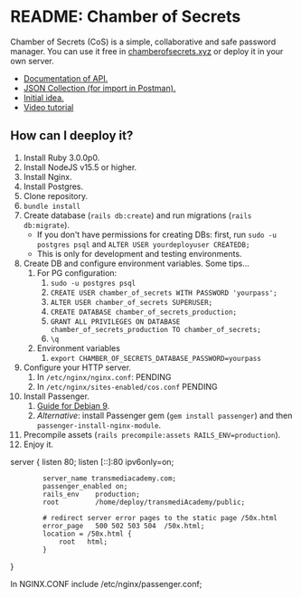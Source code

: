 # README: Chamber of Secrets

Chamber of Secrets (CoS) is a simple, collaborative and safe password manager. You can use it free in [chamberofsecrets.xyz](http://chamberofsecrets.xyz) or deploy it in your own server.

- [Documentation of API.](/docs/api_docs.md)
- [JSON Collection (for import in Postman).](/docs/Chamber%20of%20secrets.postman_collection.json)
- [Initial idea.](/docs/Initial%20idea.pdf)
- [Video tutorial]()

## How can I deeploy it?

1) Install Ruby 3.0.0p0.
2) Install NodeJS v15.5 or higher.
3) Install Nginx.
4) Install Postgres.
5) Clone repository.
6) `bundle install`
7) Create database (`rails db:create`) and run migrations (`rails db:migrate`).
   - If you don't have permissions for creating DBs: first, run `sudo -u postgres psql` and `ALTER USER yourdeployuser CREATEDB;`
   - This is only for development and testing environments.
8) Create DB and configure environment variables. Some tips...
   1) For PG configuration:
      1) `sudo -u postgres psql`
      2) `CREATE USER chamber_of_secrets WITH PASSWORD 'yourpass';`
      3) `ALTER USER chamber_of_secrets SUPERUSER;`
      4) `CREATE DATABASE chamber_of_secrets_production;`
      5) `GRANT ALL PRIVILEGES ON DATABASE chamber_of_secrets_production TO chamber_of_secrets;`
      6) `\q`
   2) Environment variables
      1) `export CHAMBER_OF_SECRETS_DATABASE_PASSWORD=yourpass`
9) Configure your HTTP server.
   1) In `/etc/nginx/nginx.conf`:
   PENDING
   1) In `/etc/nginx/sites-enabled/cos.conf`
   PENDING
10) Install Passenger.
    1) [Guide for Debian 9](https://www.phusionpassenger.com/library/install/nginx/install/oss/stretch/).
    2) _Alternative_: install Passenger gem (`gem install passenger`) and then  `passenger-install-nginx-module`.
11) Precompile assets (`rails precompile:assets RAILS_ENV=production`).
12) Enjoy it.

server {
            listen 80;
            listen [::]:80 ipv6only=on;

            server_name transmediacademy.com;
            passenger_enabled on;
            rails_env    production;
            root         /home/deploy/transmediAcademy/public;

            # redirect server error pages to the static page /50x.html
            error_page   500 502 503 504  /50x.html;
            location = /50x.html {
                root   html;
            }
  }


In NGINX.CONF
        include /etc/nginx/passenger.conf;

